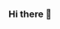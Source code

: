 ### Hi there 👋

<!--
**rayaatta/rayaatta** is a ✨ _special_ ✨ repository because its `README.md` (this file) appears on your GitHub profile.

- 🌱 I’m currently learning java and html&css + phaser
- 👯 I’m looking to collaborate on everything
- 🤔 I’m looking for help with java script 
- 💬 Ask me about anything
- 📫 How to reach me: my email is musasizis199@gmail.com
am a teenager and a boy
